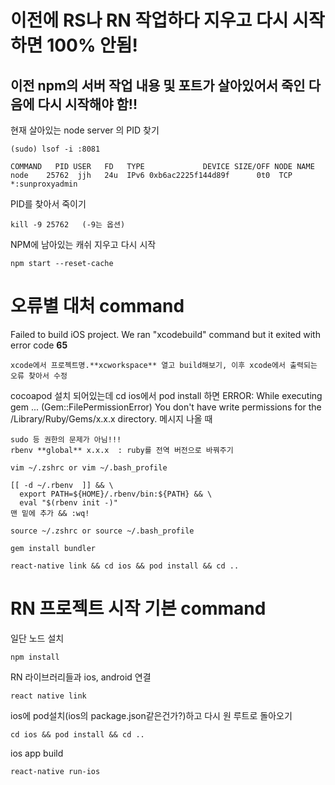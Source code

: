 # 이전에 RS나 RN 작업하다 지우고 다시 시작하면 100% 안됨!

## 이전 npm의 서버 작업 내용 및 포트가 살아있어서 죽인 다음에 다시 시작해야 함!!

현재 살아있는 node server 의 PID 찾기
```
(sudo) lsof -i :8081
```
```
COMMAND   PID USER   FD   TYPE             DEVICE SIZE/OFF NODE NAME
node    25762  jjh   24u  IPv6 0xb6ac2225f144d89f      0t0  TCP *:sunproxyadmin
```
PID를 찾아서 죽이기
```
kill -9 25762   (-9는 옵션)
```
NPM에 남아있는 캐쉬 지우고 다시 시작
```
npm start --reset-cache
```
# 오류별 대처 command

Failed to build iOS project. We ran "xcodebuild" command but it exited with error code **65**
```
xcode에서 프로젝트명.**xcworkspace** 열고 build해보기, 이후 xcode에서 출력되는 오류 찾아서 수정
```
cocoapod 설치 되어있는데 cd ios에서 pod install 하면
ERROR:  While executing gem ... (Gem::FilePermissionError)
    You don't have write permissions for the /Library/Ruby/Gems/x.x.x directory.
메시지 나올 때
```
sudo 등 권한의 문제가 아님!!!
rbenv **global** x.x.x  : ruby를 전역 버전으로 바꿔주기
```
```
vim ~/.zshrc or vim ~/.bash_profile
```
```
[[ -d ~/.rbenv  ]] && \
  export PATH=${HOME}/.rbenv/bin:${PATH} && \
  eval "$(rbenv init -)"
맨 밑에 추가 && :wq!
```
```
source ~/.zshrc or source ~/.bash_profile
```
```
gem install bundler
```
```
react-native link && cd ios && pod install && cd ..
```


# RN 프로젝트 시작 기본 command

일단 노드 설치
```
npm install
```

RN 라이브러리들과 ios, android 연결
```
react native link
```

ios에 pod설치(ios의 package.json같은건가?)하고 다시 원 루트로 돌아오기
```
cd ios && pod install && cd ..
```

ios app build
```
react-native run-ios
```
